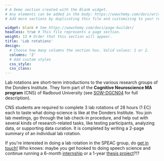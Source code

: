 ```yaml
---
# A Demo section created with the Blank widget.
# Any elements can be added in the body: https://wowchemy.com/docs/writing-markdown-latex/
# Add more sections by duplicating this file and customizing to your requirements.

widget: blank # See https://wowchemy.com/docs/page-builder/
headless: true # This file represents a page section.
weight: 13 # Order that this section will appear.
title: 'Lab rotations'
design:
  # Choose how many columns the section has. Valid values: 1 or 2.
  columns: '2'
  # Add custom styles
  css_style:
  css_class:
---
```


Lab rotations are short-term introductions to the various research groups of the Donders Institute. They form part of the **Cognitive Neuroscience MA program** (CNS) of Radboud University (see [SOW-DGCN04](https://www.ru.nl/osiris-student/OnderwijsCatalogusSelect.do?cursus=SOW-DGCN04&selectie=cursus&collegejaar=2024&taal=en&minimal=J) for full description).

CNS students are required to complete 3 lab rotations of 28 hours (1 EC) each to taste what doing-science is like at the Donders Institute. You join lab meetings, go through the lab check-in procedure, and help out with several kinds of research-related tasks, like testing participants, analyzing data, or supporting data curation. It is completed by writing a 2-page summary of an individual lab rotation.

If you're interested in doing a lab rotation in the SPEAC group, do [get in touch!](/contact) Who knows: maybe you get hooked to doing speech science and continue running a 6-month [internship](#internships) or a 1-year [thesis project](#ma-thesis)?!?
